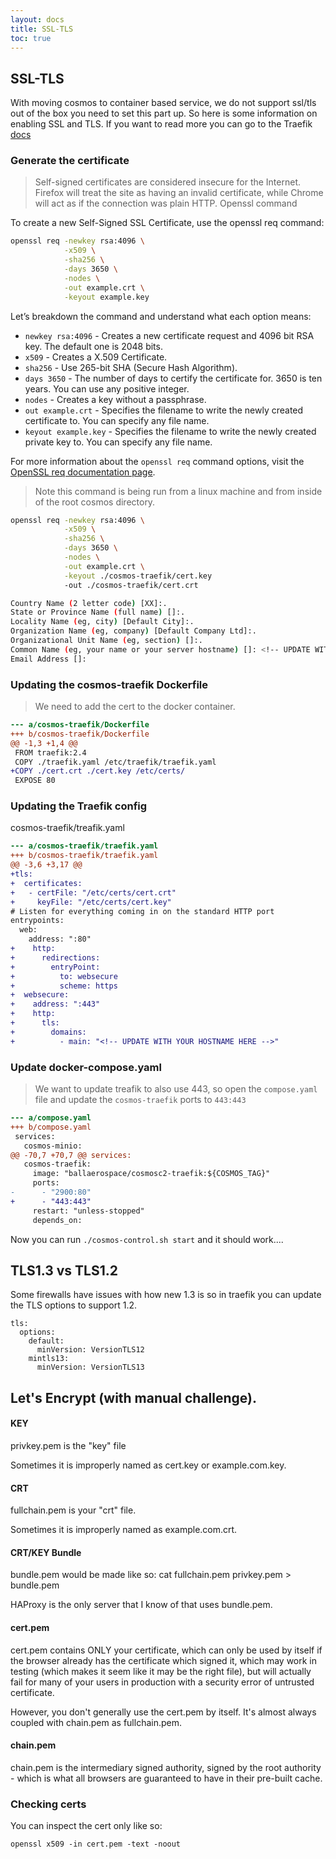 ```yaml
---
layout: docs
title: SSL-TLS
toc: true
---
```


## SSL-TLS 

With moving cosmos to container based service, we do not support ssl/tls out of the box you need to set this part up. So here is some information on enabling SSL and TLS. If you want to read more you can go to the Traefik [docs](https://doc.traefik.io/traefik/routing/entrypoints/#tls)

### Generate the certificate

> Self-signed certificates are considered insecure for the Internet. Firefox will treat the site as having an invalid certificate, while Chrome will act as if the connection was plain HTTP. Openssl command 

To create a new Self-Signed SSL Certificate, use the openssl req command:

```sh
openssl req -newkey rsa:4096 \
            -x509 \
            -sha256 \
            -days 3650 \
            -nodes \
            -out example.crt \
            -keyout example.key
```
Let’s breakdown the command and understand what each option means:

- `newkey rsa:4096` - Creates a new certificate request and 4096 bit RSA key. The default one is 2048 bits.
- `x509` - Creates a X.509 Certificate.
- `sha256` - Use 265-bit SHA (Secure Hash Algorithm).
- `days 3650` - The number of days to certify the certificate for. 3650 is ten years. You can use any positive integer.
- `nodes` - Creates a key without a passphrase.
- `out example.crt` - Specifies the filename to write the newly created certificate to. You can specify any file name.
- `keyout example.key` - Specifies the filename to write the newly created private key to. You can specify any file name.

For more information about the `openssl req` command options, visit the [OpenSSL req documentation page](https://www.openssl.org/docs/man1.0.2/man1/openssl-req.html).

> Note this command is being run from a linux  machine and from inside of the root cosmos directory.

```sh
openssl req -newkey rsa:4096 \
            -x509 \
            -sha256 \
            -days 3650 \
            -nodes \
            -out example.crt \
            -keyout ./cosmos-traefik/cert.key
            -out ./cosmos-traefik/cert.crt

Country Name (2 letter code) [XX]:.
State or Province Name (full name) []:.
Locality Name (eg, city) [Default City]:.
Organization Name (eg, company) [Default Company Ltd]:.
Organizational Unit Name (eg, section) []:.
Common Name (eg, your name or your server hostname) []: <!-- UPDATE WITH YOUR HOSTNAME HERE -->
Email Address []:
```

### Updating the cosmos-traefik Dockerfile

> We need to add the cert to the docker container.

```diff
--- a/cosmos-traefik/Dockerfile
+++ b/cosmos-traefik/Dockerfile
@@ -1,3 +1,4 @@
 FROM traefik:2.4
 COPY ./traefik.yaml /etc/traefik/traefik.yaml
+COPY ./cert.crt ./cert.key /etc/certs/
 EXPOSE 80
```

### Updating the Traefik config

>

cosmos-traefik/treafik.yaml
```diff
--- a/cosmos-traefik/traefik.yaml
+++ b/cosmos-traefik/traefik.yaml
@@ -3,6 +3,17 @@
+tls:
+  certificates:
+   - certFile: "/etc/certs/cert.crt"
+     keyFile: "/etc/certs/cert.key"
# Listen for everything coming in on the standard HTTP port
entrypoints:
  web:
    address: ":80"
+    http:
+      redirections:
+        entryPoint:
+          to: websecure
+          scheme: https
+  websecure:
+    address: ":443"
+    http:
+      tls:
+        domains:
+          - main: "<!-- UPDATE WITH YOUR HOSTNAME HERE -->"
```

### Update docker-compose.yaml

> We want to update treafik to also use 443, so open the `compose.yaml` file and update the `cosmos-traefik` ports to `443:443`

```diff
--- a/compose.yaml
+++ b/compose.yaml
 services:
   cosmos-minio:
@@ -70,7 +70,7 @@ services:
   cosmos-traefik:
     image: "ballaerospace/cosmosc2-traefik:${COSMOS_TAG}"
     ports:
-      - "2900:80"
+      - "443:443"
     restart: "unless-stopped"
     depends_on:
```

Now you can run `./cosmos-control.sh start` and it should work....

## TLS1.3 vs TLS1.2

Some firewalls have issues with how new 1.3 is so in traefik you can update the TLS options to support 1.2.

```
tls:
  options:
    default:
      minVersion: VersionTLS12
    mintls13:
      minVersion: VersionTLS13
```

## Let's Encrypt (with manual challenge).

#### KEY

privkey.pem is the "key" file

Sometimes it is improperly named as cert.key or example.com.key.

#### CRT

fullchain.pem is your "crt" file.

Sometimes it is improperly named as example.com.crt.

#### CRT/KEY Bundle

bundle.pem would be made like so: cat fullchain.pem privkey.pem > bundle.pem

HAProxy is the only server that I know of that uses bundle.pem.

#### cert.pem

cert.pem contains ONLY your certificate, which can only be used by itself if the browser already has the certificate which signed it, which may work in testing (which makes it seem like it may be the right file), but will actually fail for many of your users in production with a security error of untrusted certificate.

However, you don't generally use the cert.pem by itself. It's almost always coupled with chain.pem as fullchain.pem.

#### chain.pem

chain.pem is the intermediary signed authority, signed by the root authority - which is what all browsers are guaranteed to have in their pre-built cache.

### Checking certs

You can inspect the cert only like so:

```
openssl x509 -in cert.pem -text -noout
```